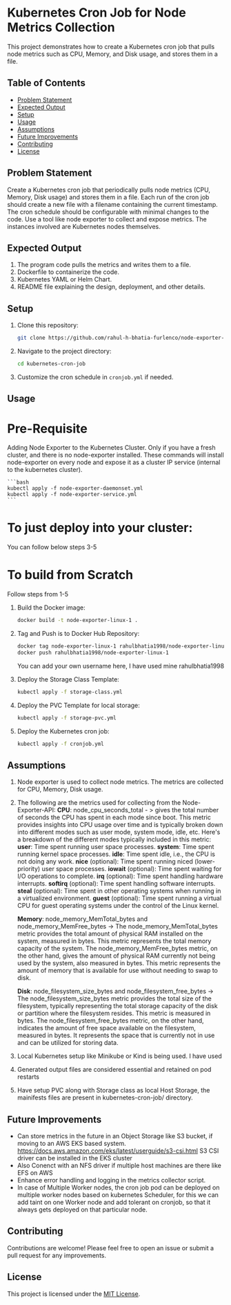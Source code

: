 # Kubernetes Cron Job for Node Metrics Collection

This project demonstrates how to create a Kubernetes cron job that pulls node metrics such as CPU, Memory, and Disk usage, and stores them in a file. 

## Table of Contents
- [Problem Statement](#problem-statement)
- [Expected Output](#expected-output)
- [Setup](#setup)
- [Usage](#usage)
- [Assumptions](#assumptions)
- [Future Improvements](#future-improvements)
- [Contributing](#contributing)
- [License](#license)

## Problem Statement

Create a Kubernetes cron job that periodically pulls node metrics (CPU, Memory, Disk usage) and stores them in a file. Each run of the cron job should create a new file with a filename containing the current timestamp. The cron schedule should be configurable with minimal changes to the code. Use a tool like node exporter to collect and expose metrics. The instances involved are Kubernetes nodes themselves.

## Expected Output

1. The program code pulls the metrics and writes them to a file.
2. Dockerfile to containerize the code.
3. Kubernetes YAML or Helm Chart.
4. README file explaining the design, deployment, and other details.



## Setup

1. Clone this repository:

    ```bash
    git clone https://github.com/rahul-h-bhatia-furlenco/node-exporter-cron.git
    ```

2. Navigate to the project directory:

    ```bash
    cd kubernetes-cron-job
    ```

3. Customize the cron schedule in `cronjob.yml` if needed.

## Usage

# Pre-Requisite
   Adding Node Exporter to the Kubernetes Cluster. Only if you have a fresh cluster, and there is no node-exporter installed. 
   These commands will install node-exporter on every node and expose it as a cluster IP service (internal to the kubernetes cluster).

    ```bash
    kubectl apply -f node-exporter-daemonset.yml
    kubectl apply -f node-exporter-service.yml
    ```
       


# To just deploy into your cluster:
   You can follow below steps 3-5

# To build from Scratch
   Follow steps from 1-5

1. Build the Docker image:

    ```bash
    docker build -t node-exporter-linux-1 .
    ```

2. Tag and Push is to Docker Hub Repository:

    ```bash
    docker tag node-exporter-linux-1 rahulbhatia1998/node-exporter-linux-1
    docker push rahulbhatia1998/node-exporter-linux-1
    ```
    You can add your own username here, I have used mine rahulbhatia1998


3. Deploy the Storage Class Template:

    ```bash
    kubectl apply -f storage-class.yml
    ```

4. Deploy the PVC Template for local storage:

    ```bash
    kubectl apply -f storage-pvc.yml
    ```

5. Deploy the Kubernetes cron job:

    ```bash
    kubectl apply -f cronjob.yml
    ```



## Assumptions

1. Node exporter is used to collect node metrics. The metrics are collected for CPU, Memory, Disk usage.
2. The following are the metrics used for collecting from the Node-Exporter-API:
   **CPU**: node_cpu_seconds_total - >  gives the total number of seconds the CPU has spent in each mode since boot. This metric provides insights into CPU usage over time and is typically broken down into different modes such as user mode, system mode, idle, etc.
   Here's a breakdown of the different modes typically included in this metric:
   **user**: Time spent running user space processes.
   **system**: Time spent running kernel space processes.
   **idle**: Time spent idle, i.e., the CPU is not doing any work.
   **nice** (optional): Time spent running niced (lower-priority) user space processes.
   **iowait** (optional): Time spent waiting for I/O operations to complete.
   **irq** (optional): Time spent handling hardware interrupts.
   **softirq** (optional): Time spent handling software interrupts.
   **steal** (optional): Time spent in other operating systems when running in a virtualized environment.
   **guest** (optional): Time spent running a virtual CPU for guest operating systems under the control of the Linux kernel.

   **Memory**: node_memory_MemTotal_bytes and node_memory_MemFree_bytes -> 
   The node_memory_MemTotal_bytes metric provides the total amount of physical RAM installed on the system, measured in bytes. This metric represents the total memory capacity of the system.
   The node_memory_MemFree_bytes metric, on the other hand, gives the amount of physical RAM currently not being used by the system, also measured in bytes. This metric represents the amount of memory that is available for use without needing to swap to disk.

   **Disk**: node_filesystem_size_bytes and node_filesystem_free_bytes ->
   The node_filesystem_size_bytes metric provides the total size of the filesystem, typically representing the total storage capacity of the disk or partition where the filesystem resides. This metric is measured in bytes.
   The node_filesystem_free_bytes metric, on the other hand, indicates the amount of free space available on the filesystem, measured in bytes. It represents the space that is currently not in use and can be utilized for storing data.

3. Local Kubernetes setup like Minikube or Kind is being used. I have used 
4. Generated output files are considered essential and retained on pod restarts
5. Have setup PVC along with Storage class as local Host Storage, the mainifests files are present in kubernetes-cron-job/ directory.

## Future Improvements

- Can store metrics in the future in an Object Storage like S3 bucket, if moving to an AWS EKS based system. https://docs.aws.amazon.com/eks/latest/userguide/s3-csi.html S3 CSI driver can be installed in the EKS cluster
- Also Conenct with an NFS driver if multiple host machines are there like EFS on AWS
- Enhance error handling and logging in the metrics collector script.
- In case of Multiple Worker nodes, the cron job pod can be deployed on multiple worker nodes based on kubernetes Scheduler, for this we can add taint on one Worker node and add tolerant on cronjob, so that it always gets deployed on that particular node.


## Contributing

Contributions are welcome! Please feel free to open an issue or submit a pull request for any improvements.

## License

This project is licensed under the [MIT License](LICENSE).
